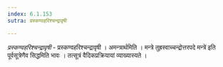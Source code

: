 ```yaml
---
index: 6.1.153
sutra: प्रस्कण्वहरिश्चन्द्रावृषी

---
```

_प्रस्कण्वहरिश्चन्द्रावृषी_ - प्रस्कण्वहरिश्चन्द्रावृषी । अमन्त्रार्थमिति । मन्त्रे तुह्रस्वाच्चन्द्रोत्तरपदे मन्त्रे॑ इति पूर्वसूत्रेणैव सिद्धमिति भावः । तत्सूत्रं वैदिकप्रक्रियायां व्याख्यास्यते । 